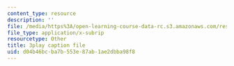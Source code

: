 ```yaml
---
content_type: resource
description: ''
file: /media/https%3A/open-learning-course-data-rc.s3.amazonaws.com/res-tll-004-stem-concept-videos-fall-2013/d04b46bcba7b553e87ab1ae2dbba98f8_ND89SWpkWgw.vtt
file_type: application/x-subrip
resourcetype: Other
title: 3play caption file
uid: d04b46bc-ba7b-553e-87ab-1ae2dbba98f8
---
```

